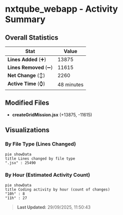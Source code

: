 # nxtqube_webapp - Activity Summary 

## Overall Statistics

| Stat                   | Value                                                             |
| ---------------------- | ----------------------------------------------------------------- |
| **Lines Added** (➕)   | 13875                                          |
| **Lines Removed** (➖) | 11615                                        |
| **Net Change** (↕)    | 2260                |
| **Active Time** (⌚)   | 48 minutes |


## Modified Files
- **createGridMission.jsx** (+13875, -11615)

## Visualizations

### By File Type (Lines Changed)

```mermaid
pie showData
title Lines changed by file type
".jsx" : 25490
```

### By Hour (Estimated Activity Count)

```mermaid
pie showData
title Coding activity by hour (count of changes)
"10h" : 8
"11h" : 27
```


> **Last Updated:** 29/09/2025, 11:50:43